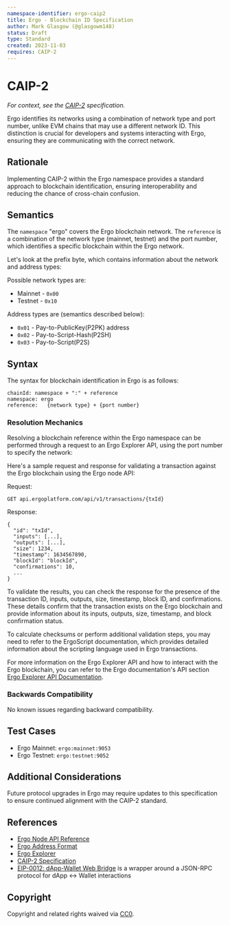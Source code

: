 ```yaml
---
namespace-identifier: ergo-caip2
title: Ergo - Blockchain ID Specification
author: Mark Glasgow (@glasgowm148)
status: Draft
type: Standard
created: 2023-11-03
requires: CAIP-2
---
```


# CAIP-2

*For context, see the [CAIP-2](https://github.com/ChainAgnostic/CAIPs/blob/master/CAIPs/caip-2.md) specification.*
<!-- Contributing Guide: https://github.com/glasgowm148/namespaces/blob/main/CONTRIBUTING.md --->

Ergo identifies its networks using a combination of network type and port number, unlike EVM chains that may use a different network ID. This distinction is crucial for developers and systems interacting with Ergo, ensuring they are communicating with the correct network.

## Rationale

Implementing CAIP-2 within the Ergo namespace provides a standard approach to blockchain identification, ensuring interoperability and reducing the chance of cross-chain confusion.


## Semantics


The `namespace` "ergo" covers the Ergo blockchain network. The `reference` is a combination of the network type (mainnet, testnet) and the port number, which identifies a specific blockchain within the Ergo network.

Let's look at the prefix byte, which contains information about the network and address types:

Possible network types are:

* Mainnet - `0x00`
* Testnet - `0x10`

Address types are (semantics described below):

* `0x01` - Pay-to-PublicKey(P2PK) address
* `0x02` - Pay-to-Script-Hash(P2SH)
* `0x03` - Pay-to-Script(P2S)



## Syntax

The syntax for blockchain identification in Ergo is as follows:

```
chainId: namespace + ":" + reference
namespace: ergo
reference:   {network type} + {port number}
```

### Resolution Mechanics

Resolving a blockchain reference within the Ergo namespace can be performed through a request to an Ergo Explorer API, using the port number to specify the network:

Here's a sample request and response for validating a transaction against the Ergo blockchain using the Ergo node API:

Request:
```
GET api.ergoplatform.com/api/v1/transactions/{txId}
```

Response:
```
{
  "id": "txId",
  "inputs": [...],
  "outputs": [...],
  "size": 1234,
  "timestamp": 1634567890,
  "blockId": "blockId",
  "confirmations": 10,
  ...
}
```

To validate the results, you can check the response for the presence of the transaction ID, inputs, outputs, size, timestamp, block ID, and confirmations. These details confirm that the transaction exists on the Ergo blockchain and provide information about its inputs, outputs, size, timestamp, and block confirmation status.

To calculate checksums or perform additional validation steps, you may need to refer to the ErgoScript documentation, which provides detailed information about the scripting language used in Ergo transactions.

For more information on the Ergo Explorer API and how to interact with the Ergo blockchain, you can refer to the Ergo documentation's API section [Ergo Explorer API Documentation][Ergo Explorer API v1].


### Backwards Compatibility

No known issues regarding backward compatibility.

## Test Cases

- Ergo Mainnet: `ergo:mainnet:9053`
- Ergo Testnet: `ergo:testnet:9052`


## Additional Considerations

Future protocol upgrades in Ergo may require updates to this specification to ensure continued alignment with the CAIP-2 standard.

## References

- [Ergo Node API Reference](https://api.ergoplatform.com/api/v1/docs/)
- [Ergo Address Format](https://docs.ergoplatform.com/dev/wallet/address/address_types/)
- [Ergo Explorer](https://explorer.ergoplatform.com/en/)
- [CAIP-2 Specification](https://github.com/ChainAgnostic/CAIPs/blob/master/CAIPs/caip-2.md)
- [EIP-0012: dApp-Wallet Web Bridge](https://github.com/ergoplatform/eips/blob/720b188be84415eba0f3cffb0258354ea38eca6c/eip-0012.md) is a wrapper around a JSON-RPC protocol for dApp <-> Wallet interactions

[CAIP-2]: https://chainagnostic.org/CAIPs/caip-2
[Ergo Explorer API v1]: https://api.ergoplatform.com/api/v1/docs/
[Indexed Node API]: https://docs.ergoplatform.com/node/indexed-node/
[GraphQL]: https://docs.ergoplatform.com/dev/stack/explorer/graphql/


## Copyright

Copyright and related rights waived via [CC0](https://creativecommons.org/publicdomain/zero/1.0/).




